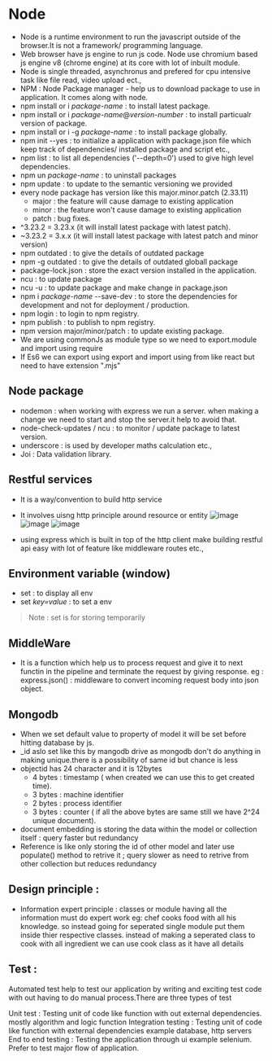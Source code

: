 # Node

- Node is a runtime environment to run the javascript outside of the browser.It is not a framework/ programming language.
- Web browser have js engine to run js code. Node use chromium based js engine v8 (chrome engine) at its core with lot of inbuilt module.
- Node is single threaded, asynchronus and prefered for cpu intensive task like file read, video upload ect.,
- NPM : Node Package manager -  help us to download package to use in application. It comes along with node.
- npm install or i *package-name* : to install latest package.
- npm install or i *package-name*@*version-number* : to install particualr version of package. 
- npm install or i -g *package-name* : to install package globally. 
- npm init --yes : to initialize a application with package.json file which keep track of dependencies/ installed package and script etc.,
- npm list : to list all dependencies ('--depth=0') used to give high level dependencies.
- npm un *package-name* : to uninstall packages
- npm update : to update to the semantic versioning we provided
-  every node package has version like this major.minor.patch (2.33.11)
   -  major : the feature will cause damage to existing application
   -  minor : the feature won't cause damage to existing application
   -  patch : bug fixes.
- ^3.23.2 = 3.23.x (it will install latest package with latest patch).
- ~3.23.2 = 3.x.x (it will install latest package with latest patch and minor version)
- npm outdated : to give the details of outdated package
- npm -g outdated : to give the details of outdated globall package
- package-lock.json : store the exact version installed in the application.
- ncu : to update package 
- ncu -u : to update package and make change in package.json
- npm i *package-name* --save-dev : to store the dependencies for development and not for deployment / production.
- npm login : to login to npm registry.
- npm publish : to publish to npm registry.
- npm version major/minor/patch : to update existing package.
- We are using commonJs as module type so we need to export.module and import using require
- If Es6 we can export using export and import using from like react but need to have extension ".mjs"

## Node package
- nodemon : when working with express we run a server. when making a change we need to start and stop the server.it help to avoid that.
- node-check-updates / ncu : to monitor / update package to latest version.
- underscore : is used by developer maths calculation etc.,
- Joi : Data validation library.


## Restful services

- It is a way/convention to build http service
- It involves uisng http principle around resource or entity
    ![image](https://github.com/mathanraj0601/NodeJs/assets/98396468/4f065342-4c5c-49b1-ada4-5af62a0c1108)
   ![image](https://github.com/mathanraj0601/NodeJs/assets/98396468/28333b44-e27f-4ee3-bb03-622d24979c6c)
   ![image](https://github.com/mathanraj0601/NodeJs/assets/98396468/654c5389-37a7-43e0-837c-64b6cec01b53)


- using express which is built in top of the http client make building restful api easy with lot of feature like middleware routes etc.,

## Environment variable (window)

- set : to display all env
- set *key=value* : to set a env
> Note : set is for storing temporarily


## MiddleWare

- It is a function which help us to process request and give it to next functin in the pipeline and terminate the request by giving response.
eg : express.json() : middleware to convert incoming request body into json object.

## Mongodb

- When we set default value to property of model it will be set before hitting database by js.
- _id aslo set like this by mangodb drive as mongodb don't do anything in making unique.there is a possibility of same id but chance is less
- objectid has 24 character and it is 12bytes
   - 4 bytes : timestamp ( when created we can use this to get created time).
   - 3 bytes : machine identifier
   - 2 bytes : process identifier
   - 3 bytes : counter ( if all the above bytes are same still we have 2^24 unique document).
- document embedding is storing the data within the model or collection itself : query faster but redundancy 
- Reference is like only storing the id of other model and later use  populate() method to retrive it ; query slower as need to retrive from other collection but reduces redundancy

## Design principle :
- Information expert principle : classes or module having all the information must do expert work eg: chef cooks food with all his knowledge. so instead going for seperated single module put them inside thier respective classes. instead of making a seperated class to cook with all ingredient we can use cook class as it have all details

## Test :

Automated test help to test our application by writing and exciting test code with out having to do manual process.There are three types of test

Unit test : Testing unit of code like function with out external dependencies. mostly algorithm and logic function
Integration testing : Testing unit of code like function with external dependencies example database, http servers
End to end testing : Testing the application through ui example selenium. Prefer to test major flow of application.
